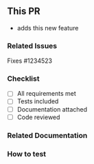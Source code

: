 <!-- Please use this template for your pull request. -->
<!-- Please use the sections that you need and delete other sections -->

## This PR
<!-- add the description of the PR here -->
- adds this new feature

### Related Issues
<!-- add here the GitHub issue or jira number that this PR resolves if applicable -->

Fixes #1234523

### Checklist
- [ ] All requirements met
- [ ] Tests included
- [ ] Documentation attached
- [ ] Code reviewed

### Related Documentation
<!-- any documentation that is required for this pr -->


### How to test
<!-- if applicable, add testing instructions under this section -->
